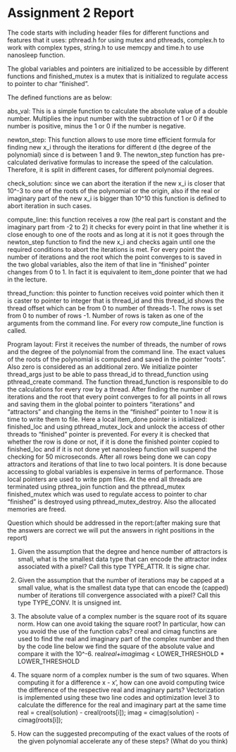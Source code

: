# Assignment 2 Report

The code starts with including header files for different functions and features that it uses: 
pthread.h for using mutex and pthreads, complex.h to work with complex types, string.h to use memcpy and time.h to use nanosleep function.

The global variables and pointers are initialized to be accessible by different functions and finished_mutex is a mutex that is initialized to regulate access to pointer to char “finished”.


The defined functions are as below:

abs_val: This is a simple function to calculate the absolute value of a double number. Multiplies the input number with the subtraction of 1 or 0 if the number is positive, minus the 1 or 0 if the number is negative.

newton_step:  This function allows to use more time efficient formula for finding new x_i through the iterations for 
different d (the degree of the polynomial) since d is between 1 and 9. The newton_step function has pre-calculated 
derivative formulas to increase the speed of the calculation. Therefore, it is split in different cases, for different 
polynomial degrees.

check_solution: since we can abort the iteration if  the new x_i is closer that 10^-3 to one of the roots of the polynomial or the origin, also if  the real or imaginary part of the new x_i is bigger than 10^10 this function is defined to abort iteration in such cases.

compute_line: this function receives a row (the real part is constant and the imaginary part from -2 to 2) it checks for every point in that line whether it is close enough to one of the roots and as long at it is not it goes through the newton_step function to find the new x_i and checks again until one the required conditions to abort the iterations is met. For every point the number of iterations and the root which the point converges to is saved in the two global variables, also the item of that line in “finished” pointer changes from 0 to 1. In fact it is equivalent to item_done pointer that we had in the lecture.

thread_function: this pointer to function receives void pointer which then it is caster to pointer to integer that is thread_id and this thread_id shows the thread offset which can be from 0 to number of threads-1.  The rows is set from 0 to number of rows -1. Number of rows is taken as one of the arguments from the command line.  For every row compute_line function is called.

Program layout:
First it receives the number of threads, the number of rows and the degree of the polynomial from the command line. The exact values of the roots of the polynomial is computed and saved in the pointer “roots”. Also zero is considered as an additional zero.
We initialize pointer thread_args just to be able to pass thread_id to thread_function using pthread_create command. The function thread_function is responsible to do the calculations for every row by a thread. After finding the number of iterations and the root that every point converges to for all points in all rows and saving them in the global pointer to pointers “iterations” and “attractors”	and changing the items in the “finished” pointer to 1 now it is time to write them to file.
Here a local item_done pointer is initialized: finished_loc and using pthread_mutex_lock and unlock the access of other threads to “finished” pointer is prevented. For every it is checked that whether the row is done or not, if it is done the finished pointer copied to finished_loc and if it is not done yet nanosleep function will suspend the checking for 50 microseconds. After all rows being done we can copy attractors and iterations of that line to two local pointers. It is done because accessing to global variables is expensive in terms of performance. Those local pointers are used to write ppm files. At the end all threads are terminated using pthrea_join function and the pthread_mutex finished_mutex which was used to regulate access to pointer to char “finished” is destroyed using pthread_mutex_destroy. Also the allocated memories are freed.


Question which should be addressed in the report:(after making sure that the answers are correct we will put the answers in right positions in the report)

1) Given the assumption that the degree and hence number of attractors is small, what is the smallest data type that can encode the attractor index associated with a pixel? Call this type TYPE_ATTR.
It is signe char.

2) Given the assumption that the number of iterations may be capped at a small value, what is the smallest data type that can encode the (capped) number of iterations till convergence associated with a pixel? Call this type TYPE_CONV.
It is unsigned int.
3) The absolute value of a complex number is the square root of its square norm. How can one avoid taking the square root? In particular, how can you avoid the use of the function cabs?
creal and cimag functins are used to find the real and imaginary part of the complex number and then by the code line below we find the square of the absolute value and compare it with the 10^-6.
real*real+imag*imag < LOWER_THRESHOLD * LOWER_THRESHOLD

4) The square norm of a complex number is the sum of two squares. When computing it for a difference x - x’, how can one avoid computing twice the difference of the respective real and imaginary parts?
Vectorization is implemented using these two line codes and optimization level 3 to calculate the difference for the real and imaginary part at the same time
real = creal(solution) - creal(roots[i]);
imag = cimag(solution) - cimag(roots[i]);

5) How can the suggested precomputing of the exact values of the roots of the given polynomial accelerate any of these steps? (What do you think)
